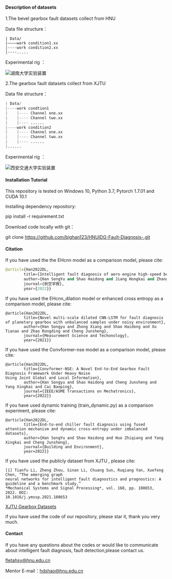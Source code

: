 #### Description of datasets

1.The bevel gearbox fault datasets collect from HNU

Data file structure：

```
| Data/
|————work condition1.xx
|----work condition2.xx
|----.....
```

Experimental rig ：

![湖南大学实验装置](https://github.com/bighan123/HNUIDG-Fault-Diagnosis-/blob/main/png/湖大试验台.jpg)

2.The gearbox fault datasets collect from XJTU

Data file structure：

```python
| Data/
|----work condtion1
|    |---- Channel one.xx
|    |---- Channel two.xx
|    |---- ......
|----work condition2
|    |---- Channel one.xx
|    |---- Channel two.xx
|    |---- ......
|......
```

Experimental rig ：

![西安交通大学实验装置](https://github.com/bighan123/HNUIDG-Fault-Diagnosis-/blob/main/png/Figure_XJTUGearbox.jpg)


#### Installation Tutorial 

This repository is tested on Windows 10, Python 3.7, Pytorch 1.7.01 and CUDA 10.1

Installing dependency repository:

pip install -r requirement.txt

Download code locally with git：

git clone https://github.com/bighan123/HNUIDG-Fault-Diagnosis-.git
#### Citation

If you have used the the EHcnn model as a comparison model, please cite:

```python
@article{Han2022DL,
        title={Intelligent fault diagnosis of aero-engine high-speed bearing using enhanced convolutional neural network},
        author={Han SongYu and Shao Haidong and Jiang Hongkai and Zhang Xiaoyang},
        journal={航空学报},
        year={2022}}
```

If you have used the EHcnn_dilation model or enhanced cross entropy as a comparison model, please cite:

```
@article{Han2022DL,
        title={Novel multi-scale dilated CNN-LSTM for fault diagnosis of planetary gearbox with unbalanced samples under noisy environment},
        author={Han Songyu and Zhong Xiang and Shao Haidong and Xu Tianao and Zhao Rongding and Cheng Junsheng},
        journal={Measurement Science and Techonology},
        year={2021}}
```

If you have used the Convformer-nse model as a comparison model, please cite:

```
@article{Han2022DL,
        title={Convformer-NSE: A Novel End-to-End Gearbox Fault Diagnosis Framework Under Heavy Noise
Using Joint Global and Local Information},
        author={Han Songyu and Shao Haidong and Cheng Junsheng and Yang Xingkai and Cai Baoping},
        journal={IEEE/ASME Transactions on Mechatronics},
        year={2022}}
```

If you have used dynamic training (train_dynamic.py) as a comparison experiment, please cite:

```
@article{Han2022DL,
        title={End-to-end chiller fault diagnosis using fused attention mechanism and dynamic cross-entropy under imbalanced datasets},
        author={Han SongYu and Shao Haidong and Huo Zhiqiang and Yang Xingkai and Cheng Junsheng},
        journal={Building and Environment},
        year=2022}}
```

If you have used the publicly  dataset from XJTU , please cite:

```
[1] Tianfu Li, Zheng Zhou, Sinan Li, Chuang Sun, Ruqiang Yan, Xuefeng Chen, “The emerging graph 
neural networks for intelligent fault diagnostics and prognostics: A guideline and a benchmark study,”
*Mechanical Systems and Signal Processing*, vol. 168, pp. 108653, 2022. DOI:
10.1016/j.ymssp.2021.108653
```

[XJTU Gearbox Datasets](https://drive.google.com/drive/folders/1ejGZu9oeL1D9nKN07Q7z72O8eFrWQTay)

if you have used the code of our repository, please star it, thank you very much.

#### Contact

If you have any questions about the codes or would like to communicate about intelligent fault diagnosis, fault detection,please contact us.

fletahsy@hnu.edu.cn

Mentor E-mail：hdshao@hnu.edu.cn

